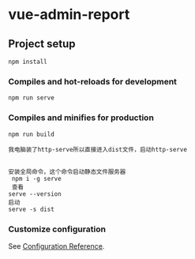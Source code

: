 # vue-admin-report

## Project setup
```
npm install
```

### Compiles and hot-reloads for development
```
npm run serve
```

### Compiles and minifies for production
```
npm run build

我电脑装了http-serve所以直接进入dist文件，启动http-serve


安装全局命令，这个命令启动静态文件服务器
 npm i -g serve
 查看
serve --version
启动
serve -s dist
```

### Customize configuration
See [Configuration Reference](https://cli.vuejs.org/config/).
